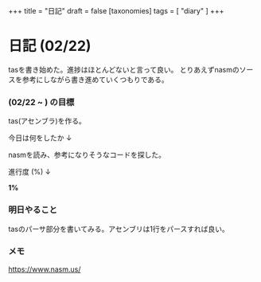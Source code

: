 +++
title = "日記"
draft = false
[taxonomies]
tags = [ "diary" ]
+++

# 日記 (02/22)

tasを書き始めた。進捗はほとんどないと言って良い。
とりあえずnasmのソースを参考にしながら書き進めていくつもりである。

### (02/22 ~ ) の目標

tas(アセンブラ)を作る。

今日は何をしたか ↓

nasmを読み、参考になりそうなコードを探した。

進行度 (%) ↓

**1%**

### 明日やること
tasのパーサ部分を書いてみる。アセンブリは1行をパースすれば良い。

### メモ
https://www.nasm.us/
